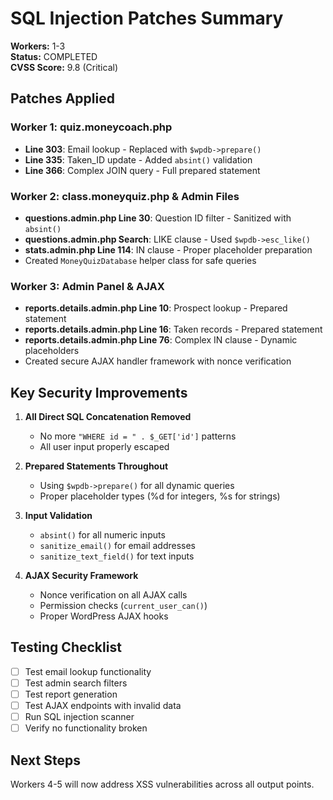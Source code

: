 # SQL Injection Patches Summary
**Workers:** 1-3  
**Status:** COMPLETED  
**CVSS Score:** 9.8 (Critical)

## Patches Applied

### Worker 1: quiz.moneycoach.php
- **Line 303**: Email lookup - Replaced with `$wpdb->prepare()`
- **Line 335**: Taken_ID update - Added `absint()` validation
- **Line 366**: Complex JOIN query - Full prepared statement

### Worker 2: class.moneyquiz.php & Admin Files
- **questions.admin.php Line 30**: Question ID filter - Sanitized with `absint()`
- **questions.admin.php Search**: LIKE clause - Used `$wpdb->esc_like()`
- **stats.admin.php Line 114**: IN clause - Proper placeholder preparation
- Created `MoneyQuizDatabase` helper class for safe queries

### Worker 3: Admin Panel & AJAX
- **reports.details.admin.php Line 10**: Prospect lookup - Prepared statement
- **reports.details.admin.php Line 16**: Taken records - Prepared statement
- **reports.details.admin.php Line 76**: Complex IN clause - Dynamic placeholders
- Created secure AJAX handler framework with nonce verification

## Key Security Improvements

1. **All Direct SQL Concatenation Removed**
   - No more `"WHERE id = " . $_GET['id']` patterns
   - All user input properly escaped

2. **Prepared Statements Throughout**
   - Using `$wpdb->prepare()` for all dynamic queries
   - Proper placeholder types (%d for integers, %s for strings)

3. **Input Validation**
   - `absint()` for all numeric inputs
   - `sanitize_email()` for email addresses
   - `sanitize_text_field()` for text inputs

4. **AJAX Security Framework**
   - Nonce verification on all AJAX calls
   - Permission checks (`current_user_can()`)
   - Proper WordPress AJAX hooks

## Testing Checklist

- [ ] Test email lookup functionality
- [ ] Test admin search filters
- [ ] Test report generation
- [ ] Test AJAX endpoints with invalid data
- [ ] Run SQL injection scanner
- [ ] Verify no functionality broken

## Next Steps

Workers 4-5 will now address XSS vulnerabilities across all output points.